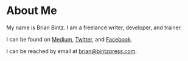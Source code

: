 # About Me

My name is Brian Bintz. I am a freelance writer, developer, and trainer.

I can be found on [Medium](https://medium.com/@bintzpress), [Twitter](https://twitter.com/BintzPress), and [Facebook](https://www.facebook.com/BintzPress).

I can be reached by email at brian@bintzpress.com.
